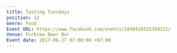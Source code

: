 ```yaml
---
title: Tasting Tuesdays
position: 12
Genre: Food
Event URL: https://www.facebook.com/events/1848918515359211/
Venue: Furbrew Beer Bar
Event date: 2017-06-27 07:00:00 +07:00
---
```


